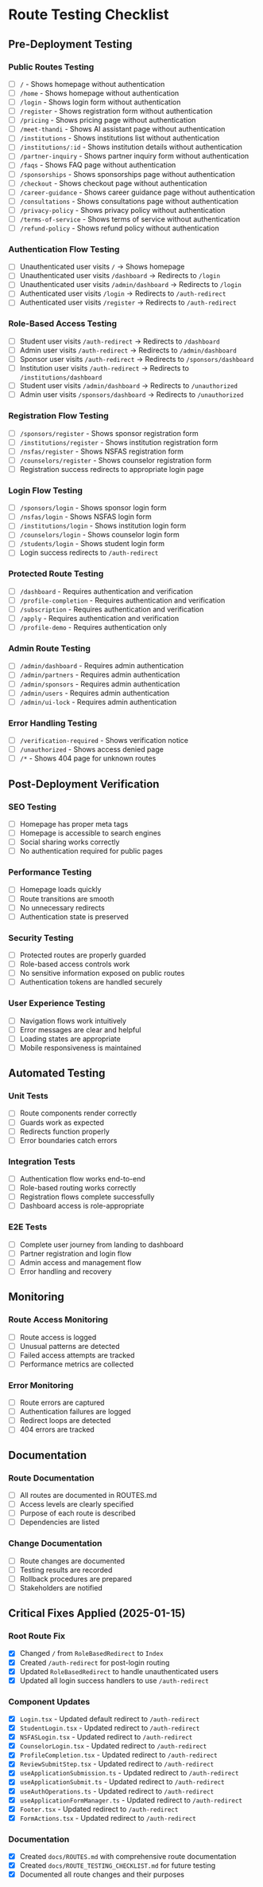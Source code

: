 # Route Testing Checklist

## Pre-Deployment Testing

### Public Routes Testing

- [ ] `/` - Shows homepage without authentication
- [ ] `/home` - Shows homepage without authentication
- [ ] `/login` - Shows login form without authentication
- [ ] `/register` - Shows registration form without authentication
- [ ] `/pricing` - Shows pricing page without authentication
- [ ] `/meet-thandi` - Shows AI assistant page without authentication
- [ ] `/institutions` - Shows institutions list without authentication
- [ ] `/institutions/:id` - Shows institution details without authentication
- [ ] `/partner-inquiry` - Shows partner inquiry form without authentication
- [ ] `/faqs` - Shows FAQ page without authentication
- [ ] `/sponsorships` - Shows sponsorships page without authentication
- [ ] `/checkout` - Shows checkout page without authentication
- [ ] `/career-guidance` - Shows career guidance page without authentication
- [ ] `/consultations` - Shows consultations page without authentication
- [ ] `/privacy-policy` - Shows privacy policy without authentication
- [ ] `/terms-of-service` - Shows terms of service without authentication
- [ ] `/refund-policy` - Shows refund policy without authentication

### Authentication Flow Testing

- [ ] Unauthenticated user visits `/` → Shows homepage
- [ ] Unauthenticated user visits `/dashboard` → Redirects to `/login`
- [ ] Unauthenticated user visits `/admin/dashboard` → Redirects to `/login`
- [ ] Authenticated user visits `/login` → Redirects to `/auth-redirect`
- [ ] Authenticated user visits `/register` → Redirects to `/auth-redirect`

### Role-Based Access Testing

- [ ] Student user visits `/auth-redirect` → Redirects to `/dashboard`
- [ ] Admin user visits `/auth-redirect` → Redirects to `/admin/dashboard`
- [ ] Sponsor user visits `/auth-redirect` → Redirects to `/sponsors/dashboard`
- [ ] Institution user visits `/auth-redirect` → Redirects to `/institutions/dashboard`
- [ ] Student user visits `/admin/dashboard` → Redirects to `/unauthorized`
- [ ] Admin user visits `/sponsors/dashboard` → Redirects to `/unauthorized`

### Registration Flow Testing

- [ ] `/sponsors/register` - Shows sponsor registration form
- [ ] `/institutions/register` - Shows institution registration form
- [ ] `/nsfas/register` - Shows NSFAS registration form
- [ ] `/counselors/register` - Shows counselor registration form
- [ ] Registration success redirects to appropriate login page

### Login Flow Testing

- [ ] `/sponsors/login` - Shows sponsor login form
- [ ] `/nsfas/login` - Shows NSFAS login form
- [ ] `/institutions/login` - Shows institution login form
- [ ] `/counselors/login` - Shows counselor login form
- [ ] `/students/login` - Shows student login form
- [ ] Login success redirects to `/auth-redirect`

### Protected Route Testing

- [ ] `/dashboard` - Requires authentication and verification
- [ ] `/profile-completion` - Requires authentication and verification
- [ ] `/subscription` - Requires authentication and verification
- [ ] `/apply` - Requires authentication and verification
- [ ] `/profile-demo` - Requires authentication only

### Admin Route Testing

- [ ] `/admin/dashboard` - Requires admin authentication
- [ ] `/admin/partners` - Requires admin authentication
- [ ] `/admin/sponsors` - Requires admin authentication
- [ ] `/admin/users` - Requires admin authentication
- [ ] `/admin/ui-lock` - Requires admin authentication

### Error Handling Testing

- [ ] `/verification-required` - Shows verification notice
- [ ] `/unauthorized` - Shows access denied page
- [ ] `/*` - Shows 404 page for unknown routes

## Post-Deployment Verification

### SEO Testing

- [ ] Homepage has proper meta tags
- [ ] Homepage is accessible to search engines
- [ ] Social sharing works correctly
- [ ] No authentication required for public pages

### Performance Testing

- [ ] Homepage loads quickly
- [ ] Route transitions are smooth
- [ ] No unnecessary redirects
- [ ] Authentication state is preserved

### Security Testing

- [ ] Protected routes are properly guarded
- [ ] Role-based access controls work
- [ ] No sensitive information exposed on public routes
- [ ] Authentication tokens are handled securely

### User Experience Testing

- [ ] Navigation flows work intuitively
- [ ] Error messages are clear and helpful
- [ ] Loading states are appropriate
- [ ] Mobile responsiveness is maintained

## Automated Testing

### Unit Tests

- [ ] Route components render correctly
- [ ] Guards work as expected
- [ ] Redirects function properly
- [ ] Error boundaries catch errors

### Integration Tests

- [ ] Authentication flow works end-to-end
- [ ] Role-based routing works correctly
- [ ] Registration flows complete successfully
- [ ] Dashboard access is role-appropriate

### E2E Tests

- [ ] Complete user journey from landing to dashboard
- [ ] Partner registration and login flow
- [ ] Admin access and management flow
- [ ] Error handling and recovery

## Monitoring

### Route Access Monitoring

- [ ] Route access is logged
- [ ] Unusual patterns are detected
- [ ] Failed access attempts are tracked
- [ ] Performance metrics are collected

### Error Monitoring

- [ ] Route errors are captured
- [ ] Authentication failures are logged
- [ ] Redirect loops are detected
- [ ] 404 errors are tracked

## Documentation

### Route Documentation

- [ ] All routes are documented in ROUTES.md
- [ ] Access levels are clearly specified
- [ ] Purpose of each route is described
- [ ] Dependencies are listed

### Change Documentation

- [ ] Route changes are documented
- [ ] Testing results are recorded
- [ ] Rollback procedures are prepared
- [ ] Stakeholders are notified

## Critical Fixes Applied (2025-01-15)

### Root Route Fix

- [x] Changed `/` from `RoleBasedRedirect` to `Index`
- [x] Created `/auth-redirect` for post-login routing
- [x] Updated `RoleBasedRedirect` to handle unauthenticated users
- [x] Updated all login success handlers to use `/auth-redirect`

### Component Updates

- [x] `Login.tsx` - Updated default redirect to `/auth-redirect`
- [x] `StudentLogin.tsx` - Updated redirect to `/auth-redirect`
- [x] `NSFASLogin.tsx` - Updated redirect to `/auth-redirect`
- [x] `CounselorLogin.tsx` - Updated redirect to `/auth-redirect`
- [x] `ProfileCompletion.tsx` - Updated redirect to `/auth-redirect`
- [x] `ReviewSubmitStep.tsx` - Updated redirect to `/auth-redirect`
- [x] `useApplicationSubmission.ts` - Updated redirect to `/auth-redirect`
- [x] `useApplicationSubmit.ts` - Updated redirect to `/auth-redirect`
- [x] `useAuthOperations.ts` - Updated redirect to `/auth-redirect`
- [x] `useApplicationFormManager.ts` - Updated redirect to `/auth-redirect`
- [x] `Footer.tsx` - Updated redirect to `/auth-redirect`
- [x] `FormActions.tsx` - Updated redirect to `/auth-redirect`

### Documentation

- [x] Created `docs/ROUTES.md` with comprehensive route documentation
- [x] Created `docs/ROUTE_TESTING_CHECKLIST.md` for future testing
- [x] Documented all route changes and their purposes

